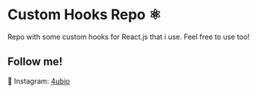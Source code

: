 # Custom Hooks Repo ⚛️

Repo with some custom hooks for React.js that i use. Feel free to use too!

## Follow me!

📸 Instagram: [4ubio](https://www.instagram.com/4ubio/)